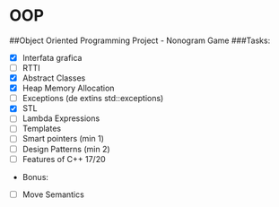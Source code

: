 # OOP
##Object Oriented Programming Project - Nonogram Game
###Tasks:
- [x] Interfata grafica
- [ ] RTTI
- [X] Abstract Classes
- [X] Heap Memory Allocation
- [ ] Exceptions (de extins std::exceptions)
- [X] STL
- [ ] Lambda Expressions
- [ ] Templates
- [ ] Smart pointers (min 1)
- [ ] Design Patterns (min 2)
- [ ] Features of C++ 17/20
- Bonus:
- [ ] Move Semantics
